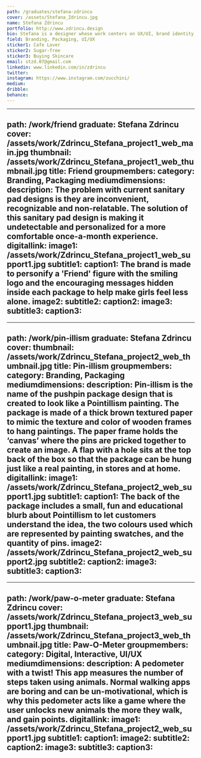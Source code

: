 ```yaml
---
path: /graduates/stefana-zdrincu
cover: /assets/Stefana_Zdrincu.jpg
name: Stefana Zdrincu
portfolio: http://www.zdrincu.design
bio: Stefana is a designer whose work centers on UX/UI, brand identity, and print. She is interested in solving problems in clear and minimal ways and enjoys incorporating other fields into the design process for experimentation. 
field: Branding, Packaging, UI/UX
sticker1: Cafe Lover
sticker2: Sugar-free
sticker3: Buying Skincare
email: stzd.07@gmail.com
linkedin: www.linkedin.com/in/zdrincu
twitter:
instagram: https://www.instagram.com/zucchini/
medium:
dribble:
behance:
---
```


---
path: /work/friend
graduate: Stefana Zdrincu
cover: /assets/work/Zdrincu_Stefana_project1_web_main.jpg
thumbnail: /assets/work/Zdrincu_Stefana_project1_web_thumbnail.jpg
title: Friend 
groupmembers:
category: Branding, Packaging
mediumdimensions:
description: The problem with current sanitary pad designs is they are inconvenient, recognizable and non-relatable. The solution of this sanitary pad design is making it undetectable and personalized for a more comfortable once-a-month experience.
digitallink:
image1: /assets/work/Zdrincu_Stefana_project1_web_support1.jpg
subtitle1:
caption1: The brand is made to personify a 'Friend' figure with the smiling logo and the encouraging messages hidden inside each package to help make girls feel less alone. 
image2:
subtitle2:
caption2:
image3:
subtitle3:
caption3:
---

---
path: /work/pin-illism
graduate: Stefana Zdrincu
cover: 
thumbnail: /assets/work/Zdrincu_Stefana_project2_web_thumbnail.jpg
title: Pin-illism 
groupmembers:
category: Branding, Packaging
mediumdimensions:
description: Pin-illism is the name of the pushpin package design that is created to look like a Pointillism painting. The package is made of a thick brown textured paper to mimic the texture and color of wooden frames to hang paintings. The paper frame holds the ‘canvas’ where the pins are pricked together to create an image. A flap with a hole sits at the top back of the box so that the package can be hung just like a real painting, in stores and at home. 
digitallink:
image1: /assets/work/Zdrincu_Stefana_project2_web_support1.jpg
subtitle1:
caption1: The back of the package includes a small, fun and educational blurb about Pointillism to let customers understand the idea, the two colours used which are represented by painting swatches, and the quantity of pins. 
image2: /assets/work/Zdrincu_Stefana_project2_web_support2.jpg
subtitle2:
caption2:
image3:
subtitle3:
caption3:
---

---
path: /work/paw-o-meter
graduate: Stefana Zdrincu
cover: /assets/work/Zdrincu_Stefana_project3_web_support1.jpg
thumbnail: /assets/work/Zdrincu_Stefana_project3_web_thumbnail.jpg
title: Paw-O-Meter
groupmembers:
category: Digital, Interactive, UI/UX
mediumdimensions:
description: A pedometer with a twist! This app measures the number of steps taken using animals. Normal walking apps are boring and can be un-motivational, which is why this pedometer acts like a game where the user unlocks new animals the more they walk, and gain points.
digitallink:
image1: /assets/work/Zdrincu_Stefana_project2_web_support1.jpg
subtitle1:
caption1:
image2:
subtitle2:
caption2:
image3:
subtitle3:
caption3:
---
